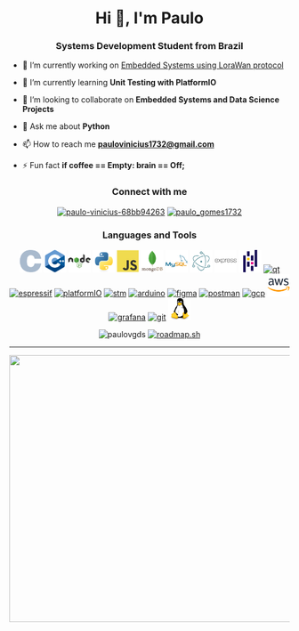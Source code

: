 <h1 align="center">Hi 👋, I'm Paulo</h1>
<h3 align="center">Systems Development Student from Brazil</h3>

- 🔭 I’m currently working on [Embedded Systems using LoraWan protocol](https://github.com/PauloVGDS/Lorawan-Network)

- 🌱 I’m currently learning **Unit Testing with PlatformIO**

- 👯 I’m looking to collaborate on **Embedded Systems and Data Science Projects**

- 💬 Ask me about **Python**

- 📫 How to reach me **paulovinicius1732@gmail.com**

- ⚡ Fun fact **if coffee == Empty: brain == Off;**

<h3 align="center">Connect with me</h3>
<p align="center">
<a href="https://linkedin.com/in/paulo-vinicius-68bb94263" target="blank"><img align="center" src="https://raw.githubusercontent.com/rahuldkjain/github-profile-readme-generator/master/src/images/icons/Social/linked-in-alt.svg" alt="paulo-vinicius-68bb94263" height="30" width="40" /></a>
<a href="https://instagram.com/paulo_gomes1732" target="blank"><img align="center" src="https://raw.githubusercontent.com/rahuldkjain/github-profile-readme-generator/master/src/images/icons/Social/instagram.svg" alt="paulo_gomes1732" height="30" width="40" /></a>
</p>

<div>
  <h3 align="center">Languages and Tools</h3>
  <p align="center"> 
    <a href="https://www.cprogramming.com/" target="_blank" rel="noreferrer"> <img src="https://raw.githubusercontent.com/devicons/devicon/master/icons/c/c-original.svg" alt="c" width="40" height="40"/></a> 
    <a href="https://www.w3schools.com/cpp/" target="_blank" rel="noreferrer"> <img src="https://raw.githubusercontent.com/devicons/devicon/master/icons/cplusplus/cplusplus-original.svg" alt="cplusplus" width="40" height="40"/></a> 
    <a href="https://nodejs.org" target="_blank" rel="noreferrer"> <img src="https://raw.githubusercontent.com/devicons/devicon/master/icons/nodejs/nodejs-original-wordmark.svg" alt="nodejs" width="40" height="40"/></a> 
    <a href="https://www.python.org" target="_blank" rel="noreferrer"> <img src="https://raw.githubusercontent.com/devicons/devicon/master/icons/python/python-original.svg" alt="python" width="40" height="40"/></a>
    <a href="https://developer.mozilla.org/en-US/docs/Web/JavaScript" target="_blank" rel="noreferrer"> <img src="https://raw.githubusercontent.com/devicons/devicon/master/icons/javascript/javascript-original.svg" alt="javascript" width="40" height="40"/></a> 
    <a href="https://www.mongodb.com/" target="_blank" rel="noreferrer"> <img src="https://raw.githubusercontent.com/devicons/devicon/master/icons/mongodb/mongodb-original-wordmark.svg" alt="mongodb" width="40" height="40"/></a> 
    <a href="https://www.mysql.com/" target="_blank" rel="noreferrer"> <img src="https://raw.githubusercontent.com/devicons/devicon/master/icons/mysql/mysql-original-wordmark.svg" alt="mysql" width="40" height="40"/></a> 
    <a href="https://www.electronjs.org" target="_blank" rel="noreferrer"> <img src="https://raw.githubusercontent.com/devicons/devicon/master/icons/electron/electron-original.svg" alt="electron" width="40" height="40"/></a> 
    <a href="https://expressjs.com" target="_blank" rel="noreferrer"> <img src="https://raw.githubusercontent.com/devicons/devicon/master/icons/express/express-original-wordmark.svg" alt="express" width="40" height="40"/></a> 
    <a href="https://pandas.pydata.org/" target="_blank" rel="noreferrer"> <img src="https://raw.githubusercontent.com/devicons/devicon/2ae2a900d2f041da66e950e4d48052658d850630/icons/pandas/pandas-original.svg" alt="pandas" width="40" height="40"/></a> 
    <a href="https://www.qt.io/" target="_blank" rel="noreferrer"> <img src="https://upload.wikimedia.org/wikipedia/commons/0/0b/Qt_logo_2016.svg" alt="qt" width="40" height="40"/></a>
    <a href="https://www.espressif.com"> <img src="https://www.espressif.com/sites/all/themes/espressif/images/logo-guidelines/primary-vertical-logo.png" alt="espressif" width="40" height="40"/></a>
    <a href="https://platformio.org/"> <img src="https://cdn.platformio.org/images/platformio-logo.17fdc3bc.png" alt="platformIO" width="40" height="40"/></a>
    <a href="https://www.st.com/content/st_com/en.html"> <img src="https://gsma.my.site.com/mwcoem/servlet/servlet.FileDownload?file=00PQt000017PTs4MAG" alt="stm" width="40" height="40"/></a>
    <a href="https://www.arduino.cc/" target="_blank" rel="noreferrer"> <img src="https://cdn.worldvectorlogo.com/logos/arduino-1.svg" alt="arduino" width="40" height="40"/></a> 
    <a href="https://www.figma.com/" target="_blank" rel="noreferrer"> <img src="https://www.vectorlogo.zone/logos/figma/figma-icon.svg" alt="figma" width="40" height="40"/></a> 
    <a href="https://postman.com" target="_blank" rel="noreferrer"> <img src="https://www.vectorlogo.zone/logos/getpostman/getpostman-icon.svg" alt="postman" width="40" height="40"/></a>
    <a href="https://cloud.google.com" target="_blank" rel="noreferrer"> <img src="https://www.vectorlogo.zone/logos/google_cloud/google_cloud-icon.svg" alt="gcp" width="40" height="40"/></a> 
    <a href="https://aws.amazon.com" target="_blank" rel="noreferrer"> <img src="https://raw.githubusercontent.com/devicons/devicon/master/icons/amazonwebservices/amazonwebservices-original-wordmark.svg" alt="aws" width="40" height="40"/></a> 
    <a href="https://grafana.com" target="_blank" rel="noreferrer"> <img src="https://www.vectorlogo.zone/logos/grafana/grafana-icon.svg" alt="grafana" width="40" height="40"/></a> 
    <a href="https://git-scm.com/" target="_blank" rel="noreferrer"> <img src="https://www.vectorlogo.zone/logos/git-scm/git-scm-icon.svg" alt="git" width="40" height="40"/></a> 
    <a href="https://www.linux.org/" target="_blank" rel="noreferrer"> <img src="https://raw.githubusercontent.com/devicons/devicon/master/icons/linux/linux-original.svg" alt="linux" width="40" height="40"/></a> 
  </p>
</div>




<div>
  <p align="center"><a><img src="https://github-readme-stats.vercel.app/api/top-langs?username=paulovgds&hide_border=true&show_icons=true&theme=dark&locale=en&langs_count=7&layout=compact" alt="paulovgds" /></a> <a href="https://roadmap.sh"><img src="https://roadmap.sh/card/wide/64853352de19fdafabf1d947?variant=dark&roadmaps=frontend%2Cpython%2Cjavascript%2Cbackend" alt="roadmap.sh"/></a></p>
</div>

<hr>


<div align="center">
  <img height="480" width="640" src="https://certificates.cs50.io/f0618911-da7c-4095-aae9-15684868f010.png?size=letter">
</div>
